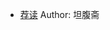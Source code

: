 - [荐读](http://wechatscope.jmsc.hku.hk:8000/html?fn=gh_a53dbc2e04b7_2018-07-20_2652134226_7ZJApFW3te.y.tar.gz)
Author: 坦腹斋
